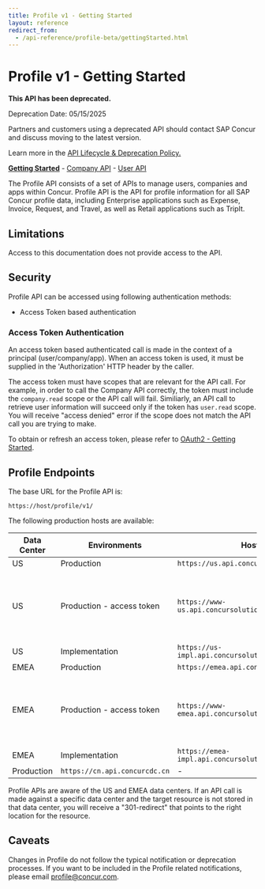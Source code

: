 ```yaml
---
title: Profile v1 - Getting Started
layout: reference
redirect_from:
  - /api-reference/profile-beta/gettingStarted.html
---
```

# Profile v1 - Getting Started

<div class="alert alert-danger">
  <p><strong>This API has been deprecated.</strong></p>
  <p>Deprecation Date: 05/15/2025</p>
  <p>Partners and customers using a deprecated API should contact SAP Concur and discuss moving to the latest version.</p>
  <p>Learn more in the <a href="/tools-support/deprecation-policy.html">API Lifecycle & Deprecation Policy.</a></p>
</div>

[**Getting Started**](./v1.getting-started.html)  -  [Company API](./v1.company.html)  -  [User API](./v1.user.html)

The Profile API consists of a set of APIs to manage users, companies and apps within Concur. Profile API is the API for profile information for all SAP Concur profile data, including Enterprise applications such as Expense, Invoice, Request, and Travel, as well as Retail applications such as TripIt.

## Limitations

Access to this documentation does not provide access to the API. 

## Security <a name="security"></a>

Profile API can be accessed using following authentication methods:

* Access Token based authentication

### Access Token Authentication

An access token based authenticated call is made in the context of a principal (user/company/app).  When an access token is used, it must be supplied in the 'Authorization' HTTP header by the caller.

The access token must have scopes that are relevant for the API call. For example, in order to call the Company API correctly, the token must include the `company.read` scope or the API call will fail. Similiarly, an API call to retrieve user information will succeed only if the token has `user.read` scope. You will receive "access denied" error if the scope does not match the API call you are trying to make.

To obtain or refresh an access token, please refer to [OAuth2 - Getting Started](/api-reference/authentication/getting-started.html).

## Profile Endpoints <a name="endpoint"></a>

The base URL for the Profile API is:

```
https://host/profile/v1/
```

The following production hosts are available:

Data Center|Environments|Host|Description
---|---|---|---
US|Production|`https://us.api.concursolutions.com`|-
US|Production - access token|`https://www-us.api.concursolutions.com`|This is for clients that cannot handle the server request for x.509 cert.
US|Implementation|`https://us-impl.api.concursolutions.com`|-
EMEA|Production|`https://emea.api.concursolutions.com`|-
EMEA|Production - access token|`https://www-emea.api.concursolutions.com`|This is for clients that cannot handle the server request for x.509 cert.
EMEA|Implementation|`https://emea-impl.api.concursolutions.com`|-
|Production|`https://cn.api.concurcdc.cn`|-

Profile APIs are aware of the US and EMEA data centers. If an API call is made against a specific data center and the target resource is not stored in that data center, you will receive a "301-redirect" that points to the right location for the resource.

## Caveats <a name="caveats"></a>

Changes in Profile do not follow the typical notification or deprecation processes. If you want to be included in the Profile related notifications, please email [profile@concur.com](mailto:profile@concur.com).
